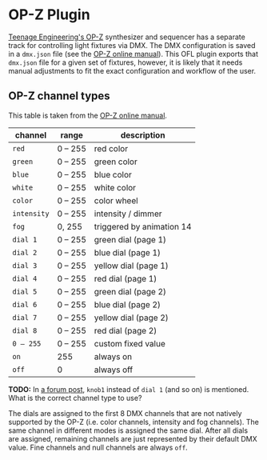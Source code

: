 # OP-Z Plugin

[Teenage Engineering's OP-Z](https://www.teenageengineering.com/products/op-z) synthesizer and sequencer has a separate track for controlling light fixtures via DMX. The DMX configuration is saved in a `dmx.json` file (see the [OP-Z online manual](https://www.teenageengineering.com/guides/op-z/lights)). This OFL plugin exports that `dmx.json` file for a given set of fixtures, however, it is likely that it needs manual adjustments to fit the exact configuration and workflow of the user.


## OP-Z channel types

This table is taken from the [OP-Z online manual](https://www.teenageengineering.com/guides/op-z/lights).

| channel     | range   | description               |
| ----------- | ------- | ------------------------- |
| `red`       | 0 – 255 | red color                 |
| `green`     | 0 – 255 | green color               |
| `blue`      | 0 – 255 | blue color                |
| `white`     | 0 – 255 | white color               |
| `color`     | 0 – 255 | color wheel               |
| `intensity` | 0 – 255 | intensity / dimmer        |
| `fog`       | 0, 255  | triggered by animation 14 |
| `dial 1`    | 0 – 255 | green dial (page 1)       |
| `dial 2`    | 0 – 255 | blue dial (page 1)        |
| `dial 3`    | 0 – 255 | yellow dial (page 1)      |
| `dial 4`    | 0 – 255 | red dial (page 1)         |
| `dial 5`    | 0 – 255 | green dial (page 2)       |
| `dial 6`    | 0 – 255 | blue dial (page 2)        |
| `dial 7`    | 0 – 255 | yellow dial (page 2)      |
| `dial 8`    | 0 – 255 | red dial (page 2)         |
| `0 – 255`   | 0 – 255 | custom fixed value        |
| `on`        | 255     | always on                 |
| `off`       | 0       | always off                |

**TODO:** In [a forum post](https://op-forums.com/t/dmx-on-op-z-dmx-json-question/8099/4), `knob1` instead of `dial 1` (and so on) is mentioned. What is the correct channel type to use?

The dials are assigned to the first 8 DMX channels that are not natively supported by the OP-Z (i.e. color channels, intensity and fog channels). The same channel in different modes is assigned the same dial. After all dials are assigned, remaining channels are just represented by their default DMX value. Fine channels and null channels are always `off`.
